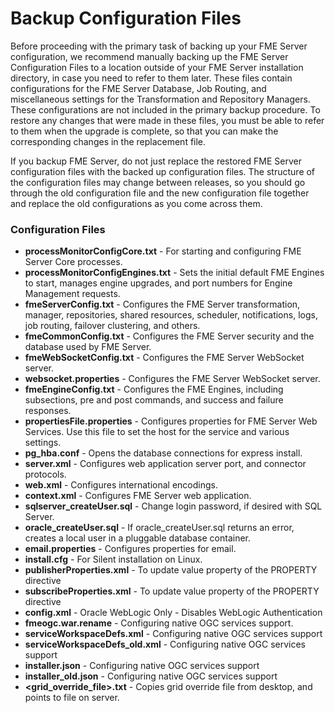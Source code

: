 # Backup Configuration Files #

Before proceeding with the primary task of backing up your FME Server configuration, we recommend manually backing up the FME Server Configuration Files to a location outside of your FME Server installation directory, in case you need to refer to them later. These files contain configurations for the FME Server Database, Job Routing, and miscellaneous settings for the Transformation and Repository Managers. These configurations are not included in the primary backup procedure. To restore any changes that were made in these files, you must be able to refer to them when the upgrade is complete, so that you can make the corresponding changes in the replacement file.

If you backup FME Server, do not just replace the restored FME Server configuration files with the backed up configuration files. The structure of the configuration files may change between releases, so you should go through the old configuration file and the new configuration file together and replace the old configurations as you come across them.

### Configuration Files ###

- **processMonitorConfigCore.txt** - For starting and configuring FME Server Core processes.
- **processMonitorConfigEngines.txt** - Sets the initial default FME Engines to start, manages engine upgrades, and port numbers for Engine Management requests.
- **fmeServerConfig.txt** - Configures the FME Server transformation, manager, repositories, shared resources, scheduler, notifications, logs, job routing, failover clustering, and others.
- **fmeCommonConfig.txt** - Configures the FME Server security and the database used by FME Server. 
- **fmeWebSocketConfig.txt** - Configures the FME Server WebSocket server.
- **websocket.properties** - Configures the FME Server WebSocket server.
- **fmeEngineConfig.txt** - Configures the FME Engines, including subsections, pre and post commands, and success and failure responses.
- **propertiesFile.properties** - Configures properties for FME Server Web Services. Use this file to set the host for the service and various settings. 
- **pg\_hba.conf** - Opens the database connections for express install.
- **server.xml** - Configures web application server port, and connector protocols.
- **web.xml** - Configures international encodings.
- **context.xml** - Configures FME Server web application.
- **sqlserver\_createUser.sql** - Change login password, if desired with SQL Server.
- **oracle\_createUser.sql** - If oracle\_createUser.sql returns an error, creates a local user in a pluggable database container.
- **email.properties** - Configures properties for email.
- **install.cfg** - For Silent installation on Linux.
- **publisherProperties.xml** - To update value property of the PROPERTY directive
- **subscribeProperties.xml** - To update value property of the PROPERTY directive
- **config.xml** - Oracle WebLogic Only - Disables WebLogic Authentication
- **fmeogc.war.rename** - Configuring native OGC services support.
- **serviceWorkspaceDefs.xml** - Configuring native OGC services support
- **serviceWorkspaceDefs\_old.xml** - Configuring native OGC services support
- **installer.json** - Configuring native OGC services support
- **installer\_old.json** - Configuring native OGC services support
- **&lt;grid\_override\_file&gt;.txt** - Copies grid override file from desktop, and points to file on server.








